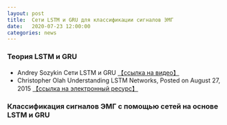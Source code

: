 ```yaml
---
layout: post
title:  Сети LSTM и GRU для классификации сигналов ЭМГ
date:   2020-07-23 12:00:00
categories: news
---
```

### Теория LSTM и GRU

* Andrey Sozykin Сети LSTM и GRU  [【ссылка на видео】](https://www.youtube.com/watch?v=Kv4NyVW9IZ4)
* Christopher Olah Understanding LSTM Networks, Posted on August 27, 2015 [【ссылка на электронный ресурс】](http://colah.github.io/posts/2015-08-Understanding-LSTMs/)

### Классификация сигналов ЭМГ с помощью сетей на основе LSTM и GRU

